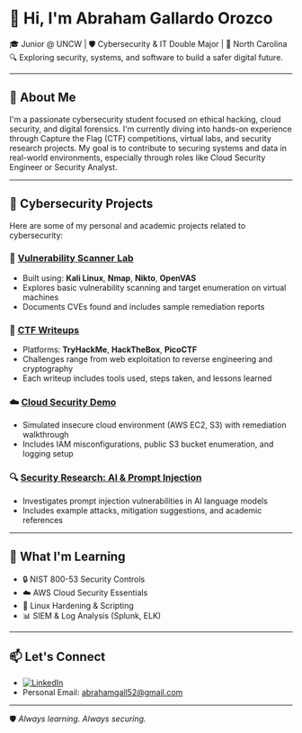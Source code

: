 # 👋 Hi, I'm Abraham Gallardo Orozco

🎓 Junior @ UNCW | 🛡️ Cybersecurity & IT Double Major | 📍 North Carolina  
🔍 Exploring security, systems, and software to build a safer digital future.

---

## 💼 About Me

I'm a passionate cybersecurity student focused on ethical hacking, cloud security, and digital forensics. I'm currently diving into hands-on experience through Capture the Flag (CTF) competitions, virtual labs, and security research projects. My goal is to contribute to securing systems and data in real-world environments, especially through roles like Cloud Security Engineer or Security Analyst.

---

## 🧪 Cybersecurity Projects

Here are some of my personal and academic projects related to cybersecurity:

### 🔐 [Vulnerability Scanner Lab](https://github.com/your-username/vulnerability-scanner-lab)
- Built using: **Kali Linux**, **Nmap**, **Nikto**, **OpenVAS**
- Explores basic vulnerability scanning and target enumeration on virtual machines
- Documents CVEs found and includes sample remediation reports

### 🧰 [CTF Writeups](https://github.com/your-username/ctf-writeups)
- Platforms: **TryHackMe**, **HackTheBox**, **PicoCTF**
- Challenges range from web exploitation to reverse engineering and cryptography
- Each writeup includes tools used, steps taken, and lessons learned

### ☁️ [Cloud Security Demo](https://github.com/your-username/cloud-security-demo)
- Simulated insecure cloud environment (AWS EC2, S3) with remediation walkthrough
- Includes IAM misconfigurations, public S3 bucket enumeration, and logging setup

### 🔍 [Security Research: AI & Prompt Injection](https://github.com/your-username/ai-security)
- Investigates prompt injection vulnerabilities in AI language models
- Includes example attacks, mitigation suggestions, and academic references

---

## 🧠 What I'm Learning

- 🔒 NIST 800-53 Security Controls  
- ☁️ AWS Cloud Security Essentials  
- 🐧 Linux Hardening & Scripting  
- 📊 SIEM & Log Analysis (Splunk, ELK)

---

## 📫 Let's Connect

- [![LinkedIn](https://img.shields.io/badge/LinkedIn-Connect-blue?logo=linkedin)](https://www.linkedin.com/in/abrahamgo)
- Personal Email: abrahamgall52@gmail.com

---

🛡️ *Always learning. Always securing.*

